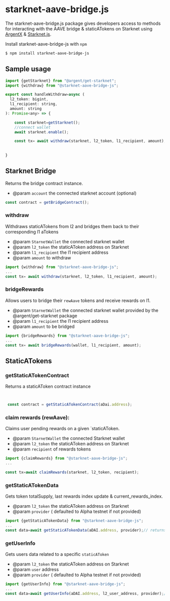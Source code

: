 # starknet-aave-bridge.js


The starknet-aave-bridge.js package gives developers access to methods for interacting with the AAVE bridge & staticATokens on Starknet using [ArgentX](https://github.com/argentlabs/argent-x) & [Starknet.js](https://github.com/0xs34n/starknet.js).

Install starknet-aave-bridge-js with `npm`

```bash
$ npm install starknet-aave-bridge-js
```
## Sample usage


```javascript
import {getStarknet} from "@argent/get-starknet";
import {withdraw} from "@starknet-aave-bridge-js";

export const handleWithdraw=async (
  l2_token: bigint,
  l1_recipient: string,
  amount: string
): Promise<any> => {

    const starknet=getStarknet();
    //connect wallet
    await starknet.enable();

    const tx= await withdraw(starknet, l2_token, l1_recipient, amount);
  
  
}
```

## Starknet Bridge

Returns the bridge contract instance.
 * @param `account` the connected starknet account (optional)
```javascript
const contract = getBridgeContract();
```

### withdraw
Withdraws staticATokens from l2 and bridges them back to their corresponding l1 aTokens
 * @param `StarnetWallet` the connected starknet wallet 
 * @param `l2_token` the staticAToken address on Starknet
 * @param `l1_recipient` the l1 recipient address
 * @param  `amount` to withdraw
```javascript
import {withdraw} from "@starknet-aave-bridge-js";
...
const tx= await withdraw(starknet, l2_token, l1_recipient, amount);
```
### bridgeRewards

Allows users to bridge their `rewAave` tokens and receive rewards on l1.
 * @param `StarnetWallet` the connected starknet wallet provided by the @argent/get-starknet package
 * @param `l1_recipient` the l1 recipient address
 * @param `amount` to be bridged

```javascript
import {bridgeRewards} from "@starknet-aave-bridge-js";
...
const tx= await bridgeRewards(wallet, l1_recipient, amount);
```

## StaticATokens


### getStaticATokenContract

Returns a staticAToken contract instance

```javascript


 const contract = getStaticATokenContract(aDai.address);
```

### claim rewards (rewAave):
Claims user pending rewards on a given `staticAToken.
 * @param `StarnetWallet` the connected Starknet wallet 
 * @param `l2_token` the staticAToken address on Starknet
 * @param `recipient` of rewards tokens
```javascript
import {claimRewards} from "@starknet-aave-bridge-js";
...

const tx=await claimRewards(starknet, l2_token, recipient);
```

### getStaticATokenData

Gets token totalSupply, last rewards index update & current_rewards_index.
 * @param `l2_token` the staticAToken address on Starknet
 * @param `provider`  ( defaulted to Alpha testnet if not provided)

```javascript
import {getStaticATokenData} from "@starknet-aave-bridge-js";
...
const data=await getStaticATokenData(aDAI.address, provider);// returns totalSupply, last_rewards_index_blocknumber & current_rewards_index
 ```

### getUserInfo
Gets users data related to a specific `staticAToken`

 * @param `l2_token` the staticAToken address on Starknet
 * @param `user` address
 * @param `provider` ( defaulted to Alpha testnet if not provided)

```javascript
import {getUserInfo} from "@starknet-aave-bridge-js";
...
const data=await getUserInfo(aDAI.address, l2_user_address, provider);// returns balance, user's pending rewards & latest claimed rewards index (snapshot)
```

